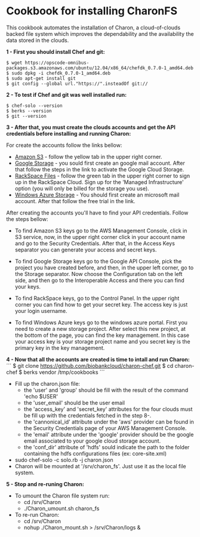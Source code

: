 # Cookbook for installing CharonFS

This cookbook automates the installation of Charon, a cloud-of-clouds backed file system which improves the dependability and the availability the data stored in the clouds. 

**1 - First you should install Chef and git:**

```
$ wget https://opscode-omnibus-packages.s3.amazonaws.com/ubuntu/12.04/x86_64/chefdk_0.7.0-1_amd64.deb
$ sudo dpkg -i chefdk_0.7.0-1_amd64.deb
$ sudo apt-get install git
$ git config --global url."https://".insteadOf git://
```

**2 - To test if Chef and git was well installed run:**
```
$ chef-solo --version
$ berks --version
$ git --version
```
**3 - After that, you must create the clouds accounts and get the API credentials before installing and running Charon:**

For create the accounts follow the links bellow:
* [Amazon S3](https://aws.amazon.com/s3/) - follow the yellow tab in the upper right corner.
* [Google Storage](https://cloud.google.com/storage/docs/signup) - you sould first create an google mail account. After that follow the steps in the link to activate the Google Cloud Storage.
* [RackSpace Files](http://www.rackspace.co.uk/) - follow the green tab in the upper right corner to sign up in the RackSpace Cloud. Sign up for the 'Managed Infrastructure' option (you will only be billed for the storage you use).
* [Windows Azure Storage](https://azure.microsoft.com/en-us/) - You should first create an microsoft mail account. After that follow the free trial in the link.

After creating the accounts you'll have to find your API credentials. Follow the steps bellow:

* To find Amazon S3 keys go to the AWS Management Console, click in S3 service, now, in the upper right corner click in your account name and go to the Security Credentials. After that, in the Access Keys separator you can generate your access and secret keys.

* To find Google Storage keys go to the Google API Console, pick the project you have created before, and then, in the upper left corner, go to the Storage separator. Now choose the Configuration tab on the left side, and then go to the Interoperable Access and there you can find your keys.

* To find RackSpace keys, go to the Control Panel. In the upper right corner you can find how to get your secret key. The access key is just your login username.

* To find Windows Azure keys go to the windows azure portal. First you need to create a new storage project. After select this new project, at the bottom of the page, you can find the key management. In this case your access key is your storage project name and you secret key is the primary key in the key management.

**4 - Now that all the accounts are created is time to intall and run Charon:**
´´´
$ git clone https://github.com/biobankcloud/charon-chef.git
$ cd charon-chef
$ berks vendor /tmp/cookbooks
´´´
* Fill up the charon.json file:
  * the 'user' and 'group' should be fill with the result of the command 'echo $USER'
  * the 'user_email' should be the user email
  * the 'access_key' and 'secret_key' attributes for the four clouds must be fill up with the credentials fetched in the step 8-.
  * the 'cannonical_id' attribute under the 'aws' provider can be found in the Security Credentials page of your AWS Management Console.
  * the 'email' attribute under the 'google' provider should be the google email associated to your google cloud storage account.
  * the 'conf_dir' attribute of 'hdfs' sould indicate the path to the folder containing the hdfs configurations files (ex: core-site.xml) 
* sudo chef-solo -c solo.rb -j charon.json
* Charon will be mounted at '/srv/charon_fs'. Just use it as the local file system.

**5 - Stop and re-runing Charon:**

* To umount the Charon file system run:
  * cd /srv/Charon
  * ./Charon_umount.sh charon_fs
* To re-run Charon:
  * cd /srv/Charon
  * nohup ./Charon_mount.sh > /srv/Charon/logs &
